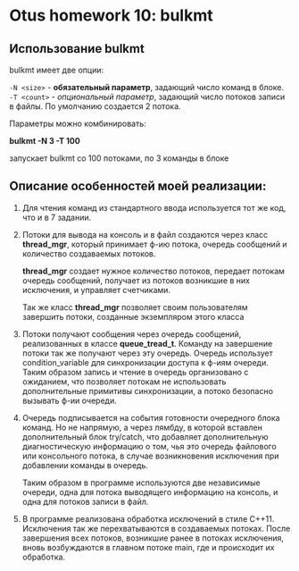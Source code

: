 # Otus homework 10: bulkmt

## Использование bulkmt

bulkmt имеет две опции:

`-N <size>`   - <b>обязательный параметр</b>, задающий число команд в блоке.<br>
`-T <count>`  - <i>опциональный параметр</i>, задающий число потоков записи в файлы.
                По умолчанию создается 2 потока.

Параметры можно комбинировать:

<b>bulkmt -N 3 -T 100</b>

запускает bulkmt cо 100 потоками, по 3 команды в блоке

## Описание особенностей моей реализации:

1)  Для чтения команд из стандартного ввода используется тот же код, что и в 7 задании.

2)  Потоки для вывода на консоль и в файл создаются через класс **thread_mgr**, который принимает 
    ф-ию потока, очередь сообщений и количество создаваемых потоков.

    **thread_mgr** создает нужное количество потоков, передает потокам очередь сообщений,
    получает из потоков возникшие в них исключения, и управляет счетчиками.

    Так же класс **thread_mgr** позволяет своим пользователям завершить потоки,
    созданные экземпляром этого класса
        
3)  Потоки получают сообщения через очередь сообщений, реализованных в классе **queue_tread_t**.
    Команду на завершение потоки так же получают через эту очередь.
    Очередь использует condition_variable для синхронизации доступа к ф-иям очереди.
    Таким образом запись и чтение в очередь организовано с ожиданием, что позволяет потокам не использовать
    дополнительные примитивы синхронизации, а потоко безопасно вызывать ф-ии очереди.

4)  Очередь подписывается на события готовности очередного блока команд. Но не напрямую, а через лямбду, 
    в которой вставлен дополнительный блок try/catch, что добавляет дополнительную диагностическую информацию о том, 
    чья это очередь файлового или консольного потока, в случае возникновения исключения при добавлении команды в очередь.

    Таким образом в программе используются две независимые очереди, одна для потока выводящего информацию на консоль, и одна для 
    потоков записи в файл.

5) В программе реализована обработка исключений в стиле С++11. Исключения так же перехватываются в создаваемых потоках. 
   После завершения всех потоков, возникшие ранее в потоках исключения, вновь возбуждаются в главном потоке main, где и происходит их обработка.

